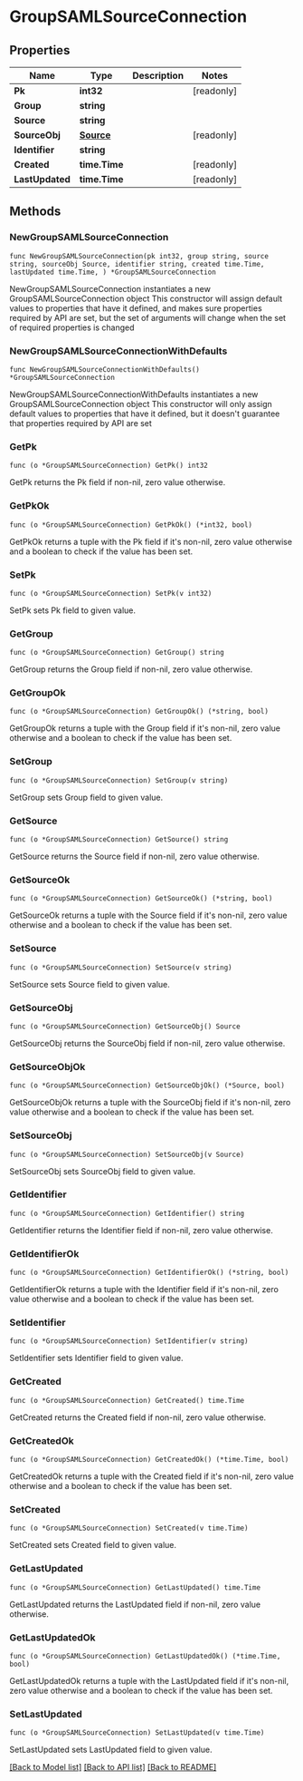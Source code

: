 # GroupSAMLSourceConnection

## Properties

Name | Type | Description | Notes
------------ | ------------- | ------------- | -------------
**Pk** | **int32** |  | [readonly] 
**Group** | **string** |  | 
**Source** | **string** |  | 
**SourceObj** | [**Source**](Source.md) |  | [readonly] 
**Identifier** | **string** |  | 
**Created** | **time.Time** |  | [readonly] 
**LastUpdated** | **time.Time** |  | [readonly] 

## Methods

### NewGroupSAMLSourceConnection

`func NewGroupSAMLSourceConnection(pk int32, group string, source string, sourceObj Source, identifier string, created time.Time, lastUpdated time.Time, ) *GroupSAMLSourceConnection`

NewGroupSAMLSourceConnection instantiates a new GroupSAMLSourceConnection object
This constructor will assign default values to properties that have it defined,
and makes sure properties required by API are set, but the set of arguments
will change when the set of required properties is changed

### NewGroupSAMLSourceConnectionWithDefaults

`func NewGroupSAMLSourceConnectionWithDefaults() *GroupSAMLSourceConnection`

NewGroupSAMLSourceConnectionWithDefaults instantiates a new GroupSAMLSourceConnection object
This constructor will only assign default values to properties that have it defined,
but it doesn't guarantee that properties required by API are set

### GetPk

`func (o *GroupSAMLSourceConnection) GetPk() int32`

GetPk returns the Pk field if non-nil, zero value otherwise.

### GetPkOk

`func (o *GroupSAMLSourceConnection) GetPkOk() (*int32, bool)`

GetPkOk returns a tuple with the Pk field if it's non-nil, zero value otherwise
and a boolean to check if the value has been set.

### SetPk

`func (o *GroupSAMLSourceConnection) SetPk(v int32)`

SetPk sets Pk field to given value.


### GetGroup

`func (o *GroupSAMLSourceConnection) GetGroup() string`

GetGroup returns the Group field if non-nil, zero value otherwise.

### GetGroupOk

`func (o *GroupSAMLSourceConnection) GetGroupOk() (*string, bool)`

GetGroupOk returns a tuple with the Group field if it's non-nil, zero value otherwise
and a boolean to check if the value has been set.

### SetGroup

`func (o *GroupSAMLSourceConnection) SetGroup(v string)`

SetGroup sets Group field to given value.


### GetSource

`func (o *GroupSAMLSourceConnection) GetSource() string`

GetSource returns the Source field if non-nil, zero value otherwise.

### GetSourceOk

`func (o *GroupSAMLSourceConnection) GetSourceOk() (*string, bool)`

GetSourceOk returns a tuple with the Source field if it's non-nil, zero value otherwise
and a boolean to check if the value has been set.

### SetSource

`func (o *GroupSAMLSourceConnection) SetSource(v string)`

SetSource sets Source field to given value.


### GetSourceObj

`func (o *GroupSAMLSourceConnection) GetSourceObj() Source`

GetSourceObj returns the SourceObj field if non-nil, zero value otherwise.

### GetSourceObjOk

`func (o *GroupSAMLSourceConnection) GetSourceObjOk() (*Source, bool)`

GetSourceObjOk returns a tuple with the SourceObj field if it's non-nil, zero value otherwise
and a boolean to check if the value has been set.

### SetSourceObj

`func (o *GroupSAMLSourceConnection) SetSourceObj(v Source)`

SetSourceObj sets SourceObj field to given value.


### GetIdentifier

`func (o *GroupSAMLSourceConnection) GetIdentifier() string`

GetIdentifier returns the Identifier field if non-nil, zero value otherwise.

### GetIdentifierOk

`func (o *GroupSAMLSourceConnection) GetIdentifierOk() (*string, bool)`

GetIdentifierOk returns a tuple with the Identifier field if it's non-nil, zero value otherwise
and a boolean to check if the value has been set.

### SetIdentifier

`func (o *GroupSAMLSourceConnection) SetIdentifier(v string)`

SetIdentifier sets Identifier field to given value.


### GetCreated

`func (o *GroupSAMLSourceConnection) GetCreated() time.Time`

GetCreated returns the Created field if non-nil, zero value otherwise.

### GetCreatedOk

`func (o *GroupSAMLSourceConnection) GetCreatedOk() (*time.Time, bool)`

GetCreatedOk returns a tuple with the Created field if it's non-nil, zero value otherwise
and a boolean to check if the value has been set.

### SetCreated

`func (o *GroupSAMLSourceConnection) SetCreated(v time.Time)`

SetCreated sets Created field to given value.


### GetLastUpdated

`func (o *GroupSAMLSourceConnection) GetLastUpdated() time.Time`

GetLastUpdated returns the LastUpdated field if non-nil, zero value otherwise.

### GetLastUpdatedOk

`func (o *GroupSAMLSourceConnection) GetLastUpdatedOk() (*time.Time, bool)`

GetLastUpdatedOk returns a tuple with the LastUpdated field if it's non-nil, zero value otherwise
and a boolean to check if the value has been set.

### SetLastUpdated

`func (o *GroupSAMLSourceConnection) SetLastUpdated(v time.Time)`

SetLastUpdated sets LastUpdated field to given value.



[[Back to Model list]](../README.md#documentation-for-models) [[Back to API list]](../README.md#documentation-for-api-endpoints) [[Back to README]](../README.md)


